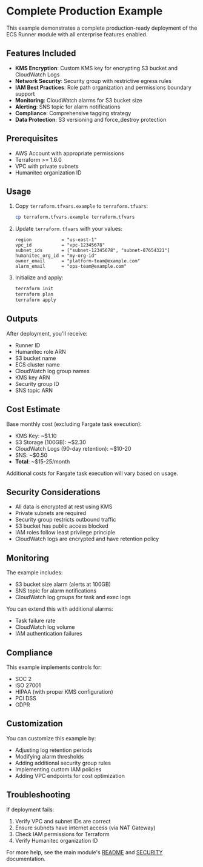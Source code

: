 # Complete Production Example

This example demonstrates a complete production-ready deployment of the ECS Runner module with all enterprise features enabled.

## Features Included

- **KMS Encryption**: Custom KMS key for encrypting S3 bucket and CloudWatch Logs
- **Network Security**: Security group with restrictive egress rules
- **IAM Best Practices**: Role path organization and permissions boundary support
- **Monitoring**: CloudWatch alarms for S3 bucket size
- **Alerting**: SNS topic for alarm notifications
- **Compliance**: Comprehensive tagging strategy
- **Data Protection**: S3 versioning and force_destroy protection

## Prerequisites

- AWS Account with appropriate permissions
- Terraform >= 1.6.0
- VPC with private subnets
- Humanitec organization ID

## Usage

1. Copy `terraform.tfvars.example` to `terraform.tfvars`:
   ```bash
   cp terraform.tfvars.example terraform.tfvars
   ```

2. Update `terraform.tfvars` with your values:
   ```hcl
   region           = "us-east-1"
   vpc_id           = "vpc-12345678"
   subnet_ids       = ["subnet-12345678", "subnet-87654321"]
   humanitec_org_id = "my-org-id"
   owner_email      = "platform-team@example.com"
   alarm_email      = "ops-team@example.com"
   ```

3. Initialize and apply:
   ```bash
   terraform init
   terraform plan
   terraform apply
   ```

## Outputs

After deployment, you'll receive:
- Runner ID
- Humanitec role ARN
- S3 bucket name
- ECS cluster name
- CloudWatch log group names
- KMS key ARN
- Security group ID
- SNS topic ARN

## Cost Estimate

Base monthly cost (excluding Fargate task execution):
- KMS Key: ~$1.10
- S3 Storage (100GB): ~$2.30
- CloudWatch Logs (90-day retention): ~$10-20
- SNS: ~$0.50
- **Total**: ~$15-25/month

Additional costs for Fargate task execution will vary based on usage.

## Security Considerations

- All data is encrypted at rest using KMS
- Private subnets are required
- Security group restricts outbound traffic
- S3 bucket has public access blocked
- IAM roles follow least privilege principle
- CloudWatch logs are encrypted and have retention policy

## Monitoring

The example includes:
- S3 bucket size alarm (alerts at 100GB)
- SNS topic for alarm notifications
- CloudWatch log groups for task and exec logs

You can extend this with additional alarms:
- Task failure rate
- CloudWatch log volume
- IAM authentication failures

## Compliance

This example implements controls for:
- SOC 2
- ISO 27001
- HIPAA (with proper KMS configuration)
- PCI DSS
- GDPR

## Customization

You can customize this example by:
- Adjusting log retention periods
- Modifying alarm thresholds
- Adding additional security group rules
- Implementing custom IAM policies
- Adding VPC endpoints for cost optimization

## Troubleshooting

If deployment fails:
1. Verify VPC and subnet IDs are correct
2. Ensure subnets have internet access (via NAT Gateway)
3. Check IAM permissions for Terraform
4. Verify Humanitec organization ID

For more help, see the main module's [README](../../README.md) and [SECURITY](../../SECURITY.md) documentation.
